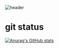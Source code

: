 ![header](https://capsule-render.vercel.app/api?type=Waving&color=random&height=200&section=header&text=dev.KMC&fontSize=40)  


# git status
[![Anurag's GitHub stats](https://github-readme-stats.vercel.app/api?username=devKMC&show_icons=true&theme=shadow_blue)](https://github.com/anuraghazra/github-readme-stats)




<!--
**devKMC/devKMC** is a ✨ _special_ ✨ repository because its `README.md` (this file) appears on your GitHub profile.

Here are some ideas to get you started:

- 🔭 I’m currently working on ...
- 🌱 I’m currently learning ...
- 👯 I’m looking to collaborate on ...
- 🤔 I’m looking for help with ...
- 💬 Ask me about ...
- 📫 How to reach me: ...
- 😄 Pronouns: ...
- ⚡ Fun fact: ...
-->

